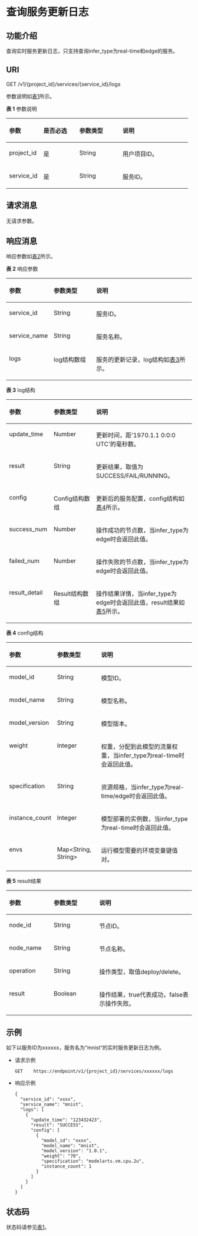 # 查询服务更新日志<a name="modelarts_03_0088"></a>

## 功能介绍<a name="section176273386915"></a>

查询实时服务更新日志，只支持查询infer\_type为real-time和edge的服务。

## URI<a name="section181341535122619"></a>

GET /v1/\{project\_id\}/services/\{service\_id\}/logs

参数说明如[表1](#table10624434011)所示。

**表 1**  参数说明

<a name="table10624434011"></a>
<table><thead align="left"><tr id="row13653412406"><th class="cellrowborder" valign="top" width="18.81188118811881%" id="mcps1.2.5.1.1"><p id="p8665404020"><a name="p8665404020"></a><a name="p8665404020"></a>参数</p>
</th>
<th class="cellrowborder" valign="top" width="19.801980198019802%" id="mcps1.2.5.1.2"><p id="p46614184018"><a name="p46614184018"></a><a name="p46614184018"></a>是否必选</p>
</th>
<th class="cellrowborder" valign="top" width="23.762376237623762%" id="mcps1.2.5.1.3"><p id="p668154124018"><a name="p668154124018"></a><a name="p668154124018"></a>参数类型</p>
</th>
<th class="cellrowborder" valign="top" width="37.62376237623762%" id="mcps1.2.5.1.4"><p id="p469204194016"><a name="p469204194016"></a><a name="p469204194016"></a>说明</p>
</th>
</tr>
</thead>
<tbody><tr id="row1797617864917"><td class="cellrowborder" valign="top" width="18.81188118811881%" headers="mcps1.2.5.1.1 "><p id="p8780885181639"><a name="p8780885181639"></a><a name="p8780885181639"></a>project_id</p>
</td>
<td class="cellrowborder" valign="top" width="19.801980198019802%" headers="mcps1.2.5.1.2 "><p id="p40163046181639"><a name="p40163046181639"></a><a name="p40163046181639"></a>是</p>
</td>
<td class="cellrowborder" valign="top" width="23.762376237623762%" headers="mcps1.2.5.1.3 "><p id="p31981288181639"><a name="p31981288181639"></a><a name="p31981288181639"></a>String</p>
</td>
<td class="cellrowborder" valign="top" width="37.62376237623762%" headers="mcps1.2.5.1.4 "><p id="p40347522181639"><a name="p40347522181639"></a><a name="p40347522181639"></a>用户项目ID。</p>
</td>
</tr>
<tr id="row870174164011"><td class="cellrowborder" valign="top" width="18.81188118811881%" headers="mcps1.2.5.1.1 "><p id="p372348400"><a name="p372348400"></a><a name="p372348400"></a>service_id</p>
</td>
<td class="cellrowborder" valign="top" width="19.801980198019802%" headers="mcps1.2.5.1.2 "><p id="p19736411406"><a name="p19736411406"></a><a name="p19736411406"></a>是</p>
</td>
<td class="cellrowborder" valign="top" width="23.762376237623762%" headers="mcps1.2.5.1.3 "><p id="p174643403"><a name="p174643403"></a><a name="p174643403"></a>String</p>
</td>
<td class="cellrowborder" valign="top" width="37.62376237623762%" headers="mcps1.2.5.1.4 "><p id="p575194174011"><a name="p575194174011"></a><a name="p575194174011"></a>服务ID。</p>
</td>
</tr>
</tbody>
</table>

## 请求消息<a name="section71456147333"></a>

无请求参数。

## 响应消息<a name="section54078976"></a>

响应参数如[表2](#table1869020408516)所示。

**表 2**  响应参数

<a name="table1869020408516"></a>
<table><thead align="left"><tr id="row96940401513"><th class="cellrowborder" valign="top" width="24%" id="mcps1.2.4.1.1"><p id="p7695640205120"><a name="p7695640205120"></a><a name="p7695640205120"></a>参数</p>
</th>
<th class="cellrowborder" valign="top" width="22.93%" id="mcps1.2.4.1.2"><p id="p1869617402511"><a name="p1869617402511"></a><a name="p1869617402511"></a>参数类型</p>
</th>
<th class="cellrowborder" valign="top" width="53.06999999999999%" id="mcps1.2.4.1.3"><p id="p569824016512"><a name="p569824016512"></a><a name="p569824016512"></a>说明</p>
</th>
</tr>
</thead>
<tbody><tr id="row11699124012519"><td class="cellrowborder" valign="top" width="24%" headers="mcps1.2.4.1.1 "><p id="p18701440135118"><a name="p18701440135118"></a><a name="p18701440135118"></a>service_id</p>
</td>
<td class="cellrowborder" valign="top" width="22.93%" headers="mcps1.2.4.1.2 "><p id="p8703740155120"><a name="p8703740155120"></a><a name="p8703740155120"></a>String</p>
</td>
<td class="cellrowborder" valign="top" width="53.06999999999999%" headers="mcps1.2.4.1.3 "><p id="p7704640135112"><a name="p7704640135112"></a><a name="p7704640135112"></a>服务ID。</p>
</td>
</tr>
<tr id="row107051840185118"><td class="cellrowborder" valign="top" width="24%" headers="mcps1.2.4.1.1 "><p id="p187062404517"><a name="p187062404517"></a><a name="p187062404517"></a>service_name</p>
</td>
<td class="cellrowborder" valign="top" width="22.93%" headers="mcps1.2.4.1.2 "><p id="p10708154019512"><a name="p10708154019512"></a><a name="p10708154019512"></a>String</p>
</td>
<td class="cellrowborder" valign="top" width="53.06999999999999%" headers="mcps1.2.4.1.3 "><p id="p11709540105114"><a name="p11709540105114"></a><a name="p11709540105114"></a>服务名称。</p>
</td>
</tr>
<tr id="row1771034085116"><td class="cellrowborder" valign="top" width="24%" headers="mcps1.2.4.1.1 "><p id="p7713194095120"><a name="p7713194095120"></a><a name="p7713194095120"></a>logs</p>
</td>
<td class="cellrowborder" valign="top" width="22.93%" headers="mcps1.2.4.1.2 "><p id="p371594015511"><a name="p371594015511"></a><a name="p371594015511"></a>log结构数组</p>
</td>
<td class="cellrowborder" valign="top" width="53.06999999999999%" headers="mcps1.2.4.1.3 "><p id="p27161040175113"><a name="p27161040175113"></a><a name="p27161040175113"></a>服务的更新记录，log结构如<a href="#table0745828125216">表3</a>所示。</p>
</td>
</tr>
</tbody>
</table>

**表 3**  log结构

<a name="table0745828125216"></a>
<table><thead align="left"><tr id="row27506282521"><th class="cellrowborder" valign="top" width="24%" id="mcps1.2.4.1.1"><p id="p775217285522"><a name="p775217285522"></a><a name="p775217285522"></a>参数</p>
</th>
<th class="cellrowborder" valign="top" width="22.82%" id="mcps1.2.4.1.2"><p id="p17754162812521"><a name="p17754162812521"></a><a name="p17754162812521"></a>参数类型</p>
</th>
<th class="cellrowborder" valign="top" width="53.18000000000001%" id="mcps1.2.4.1.3"><p id="p1375682816528"><a name="p1375682816528"></a><a name="p1375682816528"></a>说明</p>
</th>
</tr>
</thead>
<tbody><tr id="row27581928105218"><td class="cellrowborder" valign="top" width="24%" headers="mcps1.2.4.1.1 "><p id="p1175982815210"><a name="p1175982815210"></a><a name="p1175982815210"></a>update_time</p>
</td>
<td class="cellrowborder" valign="top" width="22.82%" headers="mcps1.2.4.1.2 "><p id="p12761162815214"><a name="p12761162815214"></a><a name="p12761162815214"></a>Number</p>
</td>
<td class="cellrowborder" valign="top" width="53.18000000000001%" headers="mcps1.2.4.1.3 "><p id="p20762162865217"><a name="p20762162865217"></a><a name="p20762162865217"></a>更新时间，距'1970.1.1 0:0:0 UTC'的毫秒数。</p>
</td>
</tr>
<tr id="row67315365332"><td class="cellrowborder" valign="top" width="24%" headers="mcps1.2.4.1.1 "><p id="p673143610337"><a name="p673143610337"></a><a name="p673143610337"></a>result</p>
</td>
<td class="cellrowborder" valign="top" width="22.82%" headers="mcps1.2.4.1.2 "><p id="p1473036173314"><a name="p1473036173314"></a><a name="p1473036173314"></a>String</p>
</td>
<td class="cellrowborder" valign="top" width="53.18000000000001%" headers="mcps1.2.4.1.3 "><p id="p47314366334"><a name="p47314366334"></a><a name="p47314366334"></a>更新结果，取值为SUCCESS/FAIL/RUNNING。</p>
</td>
</tr>
<tr id="row1276322875213"><td class="cellrowborder" valign="top" width="24%" headers="mcps1.2.4.1.1 "><p id="p117641428135210"><a name="p117641428135210"></a><a name="p117641428135210"></a>config</p>
</td>
<td class="cellrowborder" valign="top" width="22.82%" headers="mcps1.2.4.1.2 "><p id="p1376602810528"><a name="p1376602810528"></a><a name="p1376602810528"></a>Config结构数组</p>
</td>
<td class="cellrowborder" valign="top" width="53.18000000000001%" headers="mcps1.2.4.1.3 "><p id="p14770202885215"><a name="p14770202885215"></a><a name="p14770202885215"></a>更新后的服务配置，config结构如<a href="#table1355535185314">表4</a>所示。</p>
</td>
</tr>
<tr id="row1143093682215"><td class="cellrowborder" valign="top" width="24%" headers="mcps1.2.4.1.1 "><p id="p1043133615226"><a name="p1043133615226"></a><a name="p1043133615226"></a>success_num</p>
</td>
<td class="cellrowborder" valign="top" width="22.82%" headers="mcps1.2.4.1.2 "><p id="p104311036202211"><a name="p104311036202211"></a><a name="p104311036202211"></a>Number</p>
</td>
<td class="cellrowborder" valign="top" width="53.18000000000001%" headers="mcps1.2.4.1.3 "><p id="p114317367222"><a name="p114317367222"></a><a name="p114317367222"></a>操作成功的节点数，当infer_type为edge时会返回此值。</p>
</td>
</tr>
<tr id="row104315344220"><td class="cellrowborder" valign="top" width="24%" headers="mcps1.2.4.1.1 "><p id="p34343492215"><a name="p34343492215"></a><a name="p34343492215"></a>failed_num</p>
</td>
<td class="cellrowborder" valign="top" width="22.82%" headers="mcps1.2.4.1.2 "><p id="p114311342225"><a name="p114311342225"></a><a name="p114311342225"></a>Number</p>
</td>
<td class="cellrowborder" valign="top" width="53.18000000000001%" headers="mcps1.2.4.1.3 "><p id="p1943534162218"><a name="p1943534162218"></a><a name="p1943534162218"></a>操作失败的节点数，当infer_type为edge时会返回此值。</p>
</td>
</tr>
<tr id="row154398319228"><td class="cellrowborder" valign="top" width="24%" headers="mcps1.2.4.1.1 "><p id="p1440931172214"><a name="p1440931172214"></a><a name="p1440931172214"></a>result_detail</p>
</td>
<td class="cellrowborder" valign="top" width="22.82%" headers="mcps1.2.4.1.2 "><p id="p174401431112216"><a name="p174401431112216"></a><a name="p174401431112216"></a>Result结构数组</p>
</td>
<td class="cellrowborder" valign="top" width="53.18000000000001%" headers="mcps1.2.4.1.3 "><p id="p164401231152212"><a name="p164401231152212"></a><a name="p164401231152212"></a>操作结果详情，当infer_type为edge时会返回此值，result结果如<a href="#table44853072416">表5</a>所示。</p>
</td>
</tr>
</tbody>
</table>

**表 4**  config结构

<a name="table1355535185314"></a>
<table><thead align="left"><tr id="row175605513531"><th class="cellrowborder" valign="top" width="24%" id="mcps1.2.4.1.1"><p id="p1356112555313"><a name="p1356112555313"></a><a name="p1356112555313"></a>参数</p>
</th>
<th class="cellrowborder" valign="top" width="23.86%" id="mcps1.2.4.1.2"><p id="p115634515312"><a name="p115634515312"></a><a name="p115634515312"></a>参数类型</p>
</th>
<th class="cellrowborder" valign="top" width="52.14%" id="mcps1.2.4.1.3"><p id="p656518518530"><a name="p656518518530"></a><a name="p656518518530"></a>说明</p>
</th>
</tr>
</thead>
<tbody><tr id="row1056705155315"><td class="cellrowborder" valign="top" width="24%" headers="mcps1.2.4.1.1 "><p id="p856819515536"><a name="p856819515536"></a><a name="p856819515536"></a>model_id</p>
</td>
<td class="cellrowborder" valign="top" width="23.86%" headers="mcps1.2.4.1.2 "><p id="p135691557530"><a name="p135691557530"></a><a name="p135691557530"></a>String</p>
</td>
<td class="cellrowborder" valign="top" width="52.14%" headers="mcps1.2.4.1.3 "><p id="p1457175165315"><a name="p1457175165315"></a><a name="p1457175165315"></a>模型ID。</p>
</td>
</tr>
<tr id="row2572953538"><td class="cellrowborder" valign="top" width="24%" headers="mcps1.2.4.1.1 "><p id="p457416555317"><a name="p457416555317"></a><a name="p457416555317"></a>model_name</p>
</td>
<td class="cellrowborder" valign="top" width="23.86%" headers="mcps1.2.4.1.2 "><p id="p165766510534"><a name="p165766510534"></a><a name="p165766510534"></a>String</p>
</td>
<td class="cellrowborder" valign="top" width="52.14%" headers="mcps1.2.4.1.3 "><p id="p1357735175310"><a name="p1357735175310"></a><a name="p1357735175310"></a>模型名称。</p>
</td>
</tr>
<tr id="row105786535317"><td class="cellrowborder" valign="top" width="24%" headers="mcps1.2.4.1.1 "><p id="p185808516535"><a name="p185808516535"></a><a name="p185808516535"></a>model_version</p>
</td>
<td class="cellrowborder" valign="top" width="23.86%" headers="mcps1.2.4.1.2 "><p id="p45817519536"><a name="p45817519536"></a><a name="p45817519536"></a>String</p>
</td>
<td class="cellrowborder" valign="top" width="52.14%" headers="mcps1.2.4.1.3 "><p id="p115831056535"><a name="p115831056535"></a><a name="p115831056535"></a>模型版本。</p>
</td>
</tr>
<tr id="row7584258535"><td class="cellrowborder" valign="top" width="24%" headers="mcps1.2.4.1.1 "><p id="p758610515538"><a name="p758610515538"></a><a name="p758610515538"></a>weight</p>
</td>
<td class="cellrowborder" valign="top" width="23.86%" headers="mcps1.2.4.1.2 "><p id="p1058815518539"><a name="p1058815518539"></a><a name="p1058815518539"></a>Integer</p>
</td>
<td class="cellrowborder" valign="top" width="52.14%" headers="mcps1.2.4.1.3 "><p id="p12589155195319"><a name="p12589155195319"></a><a name="p12589155195319"></a>权重，分配到此模型的流量权重，当infer_type为real-time时会返回此值。</p>
</td>
</tr>
<tr id="row6590195125317"><td class="cellrowborder" valign="top" width="24%" headers="mcps1.2.4.1.1 "><p id="p105911656539"><a name="p105911656539"></a><a name="p105911656539"></a>specification</p>
</td>
<td class="cellrowborder" valign="top" width="23.86%" headers="mcps1.2.4.1.2 "><p id="p65932555310"><a name="p65932555310"></a><a name="p65932555310"></a>String</p>
</td>
<td class="cellrowborder" valign="top" width="52.14%" headers="mcps1.2.4.1.3 "><p id="p65946575310"><a name="p65946575310"></a><a name="p65946575310"></a>资源规格，当infer_type为real-time/edge时会返回此值。</p>
</td>
</tr>
<tr id="row359555145318"><td class="cellrowborder" valign="top" width="24%" headers="mcps1.2.4.1.1 "><p id="p059714585313"><a name="p059714585313"></a><a name="p059714585313"></a>instance_count</p>
</td>
<td class="cellrowborder" valign="top" width="23.86%" headers="mcps1.2.4.1.2 "><p id="p35981256536"><a name="p35981256536"></a><a name="p35981256536"></a>Integer</p>
</td>
<td class="cellrowborder" valign="top" width="52.14%" headers="mcps1.2.4.1.3 "><p id="p1660017513535"><a name="p1660017513535"></a><a name="p1660017513535"></a>模型部署的实例数，当infer_type为real-time时会返回此值。</p>
</td>
</tr>
<tr id="row13601195175319"><td class="cellrowborder" valign="top" width="24%" headers="mcps1.2.4.1.1 "><p id="p460285145318"><a name="p460285145318"></a><a name="p460285145318"></a>envs</p>
</td>
<td class="cellrowborder" valign="top" width="23.86%" headers="mcps1.2.4.1.2 "><p id="p1760415515314"><a name="p1760415515314"></a><a name="p1760415515314"></a>Map&lt;String, String&gt;</p>
</td>
<td class="cellrowborder" valign="top" width="52.14%" headers="mcps1.2.4.1.3 "><p id="p12605165145318"><a name="p12605165145318"></a><a name="p12605165145318"></a>运行模型需要的环境变量键值对。</p>
</td>
</tr>
</tbody>
</table>

**表 5**  result结果

<a name="table44853072416"></a>
<table><thead align="left"><tr id="row1851163012415"><th class="cellrowborder" valign="top" width="24%" id="mcps1.2.4.1.1"><p id="p115319308241"><a name="p115319308241"></a><a name="p115319308241"></a>参数</p>
</th>
<th class="cellrowborder" valign="top" width="24.560000000000002%" id="mcps1.2.4.1.2"><p id="p11541130142411"><a name="p11541130142411"></a><a name="p11541130142411"></a>参数类型</p>
</th>
<th class="cellrowborder" valign="top" width="51.44%" id="mcps1.2.4.1.3"><p id="p135403062412"><a name="p135403062412"></a><a name="p135403062412"></a>说明</p>
</th>
</tr>
</thead>
<tbody><tr id="row185720305243"><td class="cellrowborder" valign="top" width="24%" headers="mcps1.2.4.1.1 "><p id="p15710300249"><a name="p15710300249"></a><a name="p15710300249"></a>node_id</p>
</td>
<td class="cellrowborder" valign="top" width="24.560000000000002%" headers="mcps1.2.4.1.2 "><p id="p185953010247"><a name="p185953010247"></a><a name="p185953010247"></a>String</p>
</td>
<td class="cellrowborder" valign="top" width="51.44%" headers="mcps1.2.4.1.3 "><p id="p106033010247"><a name="p106033010247"></a><a name="p106033010247"></a>节点ID。</p>
</td>
</tr>
<tr id="row46153022415"><td class="cellrowborder" valign="top" width="24%" headers="mcps1.2.4.1.1 "><p id="p37781054142415"><a name="p37781054142415"></a><a name="p37781054142415"></a>node_name</p>
</td>
<td class="cellrowborder" valign="top" width="24.560000000000002%" headers="mcps1.2.4.1.2 "><p id="p1164330172414"><a name="p1164330172414"></a><a name="p1164330172414"></a>String</p>
</td>
<td class="cellrowborder" valign="top" width="51.44%" headers="mcps1.2.4.1.3 "><p id="p1465630122414"><a name="p1465630122414"></a><a name="p1465630122414"></a>节点名称。</p>
</td>
</tr>
<tr id="row965133013242"><td class="cellrowborder" valign="top" width="24%" headers="mcps1.2.4.1.1 "><p id="p167771954182417"><a name="p167771954182417"></a><a name="p167771954182417"></a>operation</p>
</td>
<td class="cellrowborder" valign="top" width="24.560000000000002%" headers="mcps1.2.4.1.2 "><p id="p1367230172410"><a name="p1367230172410"></a><a name="p1367230172410"></a>String</p>
</td>
<td class="cellrowborder" valign="top" width="51.44%" headers="mcps1.2.4.1.3 "><p id="p668203019241"><a name="p668203019241"></a><a name="p668203019241"></a>操作类型，取值deploy/delete。</p>
</td>
</tr>
<tr id="row469330172416"><td class="cellrowborder" valign="top" width="24%" headers="mcps1.2.4.1.1 "><p id="p4776154112415"><a name="p4776154112415"></a><a name="p4776154112415"></a>result</p>
</td>
<td class="cellrowborder" valign="top" width="24.560000000000002%" headers="mcps1.2.4.1.2 "><p id="p87393017243"><a name="p87393017243"></a><a name="p87393017243"></a>Boolean</p>
</td>
<td class="cellrowborder" valign="top" width="51.44%" headers="mcps1.2.4.1.3 "><p id="p1473430152417"><a name="p1473430152417"></a><a name="p1473430152417"></a>操作结果，true代表成功，false表示操作失败。</p>
</td>
</tr>
</tbody>
</table>

## 示例<a name="section1810193414711"></a>

如下以服务ID为xxxxxx，服务名为“mnist“的实时服务更新日志为例。

-   请求示例

    ```
    GET    https://endpoint/v1/{project_id}/services/xxxxxx/logs
    ```


-   响应示例

    ```
    {
      "service_id": "xxxx",
      "service_name": "mnist",
      "logs": [
        {
          "update_time": "123432423",
          "result": "SUCCESS",
          "config": [
            {
              "model_id": "xxxx",
              "model_name": "mnist",
              "model_version": "1.0.1",
              "weight": "70",
              "specification": "modelarts.vm.cpu.2u",
              "instance_count": 1
            }
          ]
        }
      ]
    }
    ```


## 状态码<a name="section16948739"></a>

状态码请参见[表1](状态码.md#table1450010510213)。

